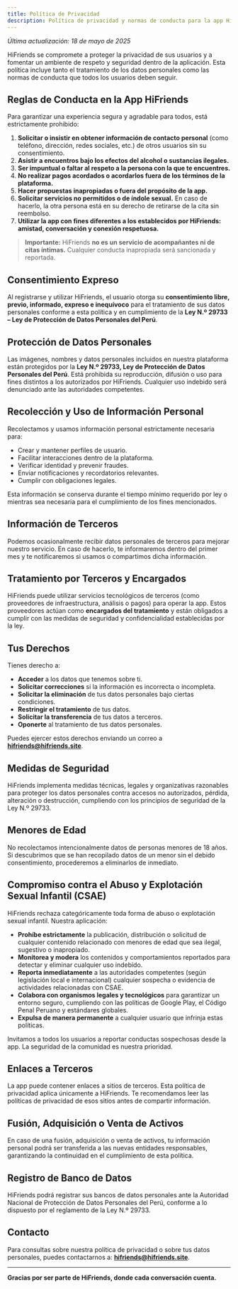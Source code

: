 ```yaml
---
title: Política de Privacidad
description: Política de privacidad y normas de conducta para la app HiFriends, una plataforma segura para conocer nuevas amistades.
---
```


_Última actualización: 18 de mayo de 2025_

HiFriends se compromete a proteger la privacidad de sus usuarios y a fomentar un ambiente de respeto y seguridad dentro de la aplicación. Esta política incluye tanto el tratamiento de los datos personales como las normas de conducta que todos los usuarios deben seguir.

## Reglas de Conducta en la App HiFriends

Para garantizar una experiencia segura y agradable para todos, está estrictamente prohibido:

1. **Solicitar o insistir en obtener información de contacto personal** (como teléfono, dirección, redes sociales, etc.) de otros usuarios sin su consentimiento.
2. **Asistir a encuentros bajo los efectos del alcohol o sustancias ilegales.**
3. **Ser impuntual o faltar al respeto a la persona con la que te encuentres.**
4. **No realizar pagos acordados o acordarlos fuera de los términos de la plataforma.**
5. **Hacer propuestas inapropiadas o fuera del propósito de la app.**
6. **Solicitar servicios no permitidos o de índole sexual.** En caso de hacerlo, la otra persona está en su derecho de retirarse de la cita sin reembolso.
7. **Utilizar la app con fines diferentes a los establecidos por HiFriends: amistad, conversación y conexión respetuosa.**

> **Importante:** HiFriends **no es un servicio de acompañantes ni de citas íntimas.** Cualquier conducta inapropiada será sancionada y reportada.

## Consentimiento Expreso

Al registrarse y utilizar HiFriends, el usuario otorga su **consentimiento libre, previo, informado, expreso e inequívoco** para el tratamiento de sus datos personales conforme a esta política y en cumplimiento de la **Ley N.º 29733 – Ley de Protección de Datos Personales del Perú**.

## Protección de Datos Personales

Las imágenes, nombres y datos personales incluidos en nuestra plataforma están protegidos por la **Ley N.º 29733, Ley de Protección de Datos Personales del Perú**. Está prohibida su reproducción, difusión o uso para fines distintos a los autorizados por HiFriends. Cualquier uso indebido será denunciado ante las autoridades competentes.

## Recolección y Uso de Información Personal

Recolectamos y usamos información personal estrictamente necesaria para:

- Crear y mantener perfiles de usuario.
- Facilitar interacciones dentro de la plataforma.
- Verificar identidad y prevenir fraudes.
- Enviar notificaciones y recordatorios relevantes.
- Cumplir con obligaciones legales.

Esta información se conserva durante el tiempo mínimo requerido por ley o mientras sea necesaria para el cumplimiento de los fines mencionados.

## Información de Terceros

Podemos ocasionalmente recibir datos personales de terceros para mejorar nuestro servicio. En caso de hacerlo, te informaremos dentro del primer mes y te notificaremos si usamos o compartimos dicha información.

## Tratamiento por Terceros y Encargados

HiFriends puede utilizar servicios tecnológicos de terceros (como proveedores de infraestructura, análisis o pagos) para operar la app. Estos proveedores actúan como **encargados del tratamiento** y están obligados a cumplir con las medidas de seguridad y confidencialidad establecidas por la ley.

## Tus Derechos

Tienes derecho a:

- **Acceder** a los datos que tenemos sobre ti.
- **Solicitar correcciones** si la información es incorrecta o incompleta.
- **Solicitar la eliminación** de tus datos personales bajo ciertas condiciones.
- **Restringir el tratamiento** de tus datos.
- **Solicitar la transferencia** de tus datos a terceros.
- **Oponerte** al tratamiento de tus datos personales.

Puedes ejercer estos derechos enviando un correo a **[hifriends@hifriends.site](mailto:hifriends@hifriends.site)**.

## Medidas de Seguridad

HiFriends implementa medidas técnicas, legales y organizativas razonables para proteger los datos personales contra accesos no autorizados, pérdida, alteración o destrucción, cumpliendo con los principios de seguridad de la Ley N.º 29733.

## Menores de Edad

No recolectamos intencionalmente datos de personas menores de 18 años. Si descubrimos que se han recopilado datos de un menor sin el debido consentimiento, procederemos a eliminarlos de inmediato.

## Compromiso contra el Abuso y Explotación Sexual Infantil (CSAE)

HiFriends rechaza categóricamente toda forma de abuso o explotación sexual infantil. Nuestra aplicación:

- **Prohíbe estrictamente** la publicación, distribución o solicitud de cualquier contenido relacionado con menores de edad que sea ilegal, sugestivo o inapropiado.
- **Monitorea y modera** los contenidos y comportamientos reportados para detectar y eliminar cualquier uso indebido.
- **Reporta inmediatamente** a las autoridades competentes (según legislación local e internacional) cualquier sospecha o evidencia de actividades relacionadas con CSAE.
- **Colabora con organismos legales y tecnológicos** para garantizar un entorno seguro, cumpliendo con las políticas de Google Play, el Código Penal Peruano y estándares globales.
- **Expulsa de manera permanente** a cualquier usuario que infrinja estas políticas.

Invitamos a todos los usuarios a reportar conductas sospechosas desde la app. La seguridad de la comunidad es nuestra prioridad.

## Enlaces a Terceros

La app puede contener enlaces a sitios de terceros. Esta política de privacidad aplica únicamente a HiFriends. Te recomendamos leer las políticas de privacidad de esos sitios antes de compartir información.

## Fusión, Adquisición o Venta de Activos

En caso de una fusión, adquisición o venta de activos, tu información personal podrá ser transferida a las nuevas entidades responsables, garantizando la continuidad en el cumplimiento de esta política.

## Registro de Banco de Datos

HiFriends podrá registrar sus bancos de datos personales ante la Autoridad Nacional de Protección de Datos Personales del Perú, conforme a lo dispuesto por el reglamento de la Ley N.º 29733.

## Contacto

Para consultas sobre nuestra política de privacidad o sobre tus datos personales, puedes contactarnos a: **[hifriends@hifriends.site](mailto:hifriends@hifriends.site)**.

---

**Gracias por ser parte de HiFriends, donde cada conversación cuenta.**
